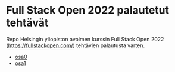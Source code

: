 # Full Stack Open 2022 palautetut tehtävät
Repo Helsingin yliopiston avoimen kurssin Full Stack Open 2022 (https://fullstackopen.com/) tehtävien palautusta varten.

- [osa0](./osa0)
- [osa1](./osa1)
